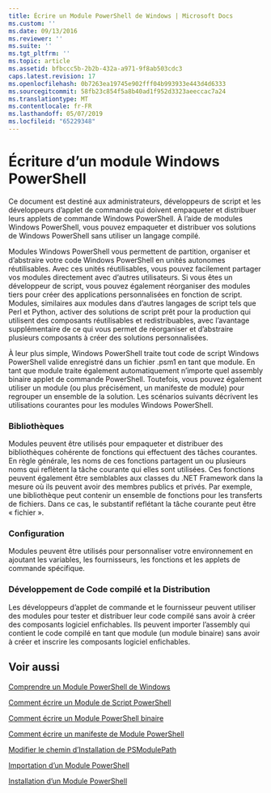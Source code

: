 ```yaml
---
title: Écrire un Module PowerShell de Windows | Microsoft Docs
ms.custom: ''
ms.date: 09/13/2016
ms.reviewer: ''
ms.suite: ''
ms.tgt_pltfrm: ''
ms.topic: article
ms.assetid: bfbccc5b-2b2b-432a-a971-9f8ab503cdc3
caps.latest.revision: 17
ms.openlocfilehash: 0b7263ea19745e902fff04b993933e443d4d6333
ms.sourcegitcommit: 58fb23c854f5a8b40ad1f952d3323aeeccac7a24
ms.translationtype: MT
ms.contentlocale: fr-FR
ms.lasthandoff: 05/07/2019
ms.locfileid: "65229348"
---
```

# <a name="writing-a-windows-powershell-module"></a>Écriture d’un module Windows PowerShell

Ce document est destiné aux administrateurs, développeurs de script et les développeurs d’applet de commande qui doivent empaqueter et distribuer leurs applets de commande Windows PowerShell. À l’aide de modules Windows PowerShell, vous pouvez empaqueter et distribuer vos solutions de Windows PowerShell sans utiliser un langage compilé.

Modules Windows PowerShell vous permettent de partition, organiser et d’abstraire votre code Windows PowerShell en unités autonomes réutilisables. Avec ces unités réutilisables, vous pouvez facilement partager vos modules directement avec d’autres utilisateurs. Si vous êtes un développeur de script, vous pouvez également réorganiser des modules tiers pour créer des applications personnalisées en fonction de script. Modules, similaires aux modules dans d’autres langages de script tels que Perl et Python, activer des solutions de script prêt pour la production qui utilisent des composants réutilisables et redistribuables, avec l’avantage supplémentaire de ce qui vous permet de réorganiser et d’abstraire plusieurs composants à créer des solutions personnalisées.

À leur plus simple, Windows PowerShell traite tout code de script Windows PowerShell valide enregistré dans un fichier .psm1 en tant que module. En tant que module traite également automatiquement n’importe quel assembly binaire applet de commande PowerShell. Toutefois, vous pouvez également utiliser un module (ou plus précisément, un manifeste de module) pour regrouper un ensemble de la solution. Les scénarios suivants décrivent les utilisations courantes pour les modules Windows PowerShell.

### <a name="libraries"></a>Bibliothèques

Modules peuvent être utilisés pour empaqueter et distribuer des bibliothèques cohérente de fonctions qui effectuent des tâches courantes. En règle générale, les noms de ces fonctions partagent un ou plusieurs noms qui reflètent la tâche courante qui elles sont utilisées. Ces fonctions peuvent également être semblables aux classes du .NET Framework dans la mesure où ils peuvent avoir des membres publics et privés. Par exemple, une bibliothèque peut contenir un ensemble de fonctions pour les transferts de fichiers. Dans ce cas, le substantif reflétant la tâche courante peut être « fichier ».

### <a name="configuration"></a>Configuration

Modules peuvent être utilisés pour personnaliser votre environnement en ajoutant les variables, les fournisseurs, les fonctions et les applets de commande spécifique.

### <a name="compiled-code-development-and-distribution"></a>Développement de Code compilé et la Distribution

Les développeurs d’applet de commande et le fournisseur peuvent utiliser des modules pour tester et distribuer leur code compilé sans avoir à créer des composants logiciel enfichables. Ils peuvent importer l’assembly qui contient le code compilé en tant que module (un module binaire) sans avoir à créer et inscrire les composants logiciel enfichables.

## <a name="see-also"></a>Voir aussi

[Comprendre un Module PowerShell de Windows](./understanding-a-windows-powershell-module.md)

[Comment écrire un Module de Script PowerShell](./how-to-write-a-powershell-script-module.md)

[Comment écrire un Module PowerShell binaire](./how-to-write-a-powershell-binary-module.md)

[Comment écrire un manifeste de Module PowerShell](how-to-write-a-powershell-module-manifest.md)

[Modifier le chemin d’Installation de PSModulePath](./modifying-the-psmodulepath-installation-path.md)

[Importation d’un Module PowerShell](./importing-a-powershell-module.md)

[Installation d’un Module PowerShell](./installing-a-powershell-module.md)
